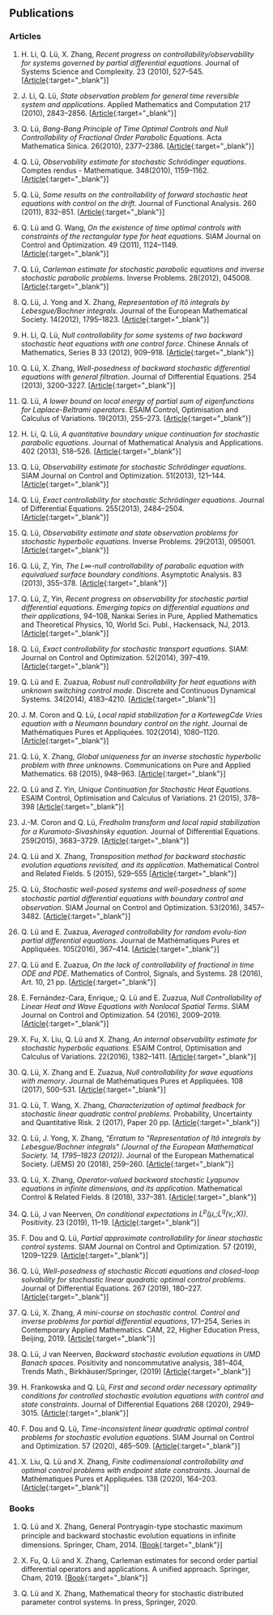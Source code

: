 ## Publications

### Articles

1. H. Li, Q. Lü, X. Zhang, *Recent progress on controllability/observability for systems governed by partial differential equations*. Journal of Systems Science and Complexity. 23 (2010), 527–545.  [[Article](https://doi.org/10.1007/s11424-010-0144-9){:target="_blank"}]

2. J. Li, Q. Lü, *State observation problem for general time reversible system and applications*. Applied Mathematics and Computation 217 (2010), 2843–2856.  [[Article](https://doi.org/10.1016/j.amc.2010.08.020){:target="_blank"}]

3. Q. Lü, *Bang-Bang Principle of Time Optimal Controls and Null Controllability of Fractional Order Parabolic Equations*. Acta Mathematica Sinica. 26(2010), 2377–2386. [[Article](https://doi.org/10.1007/s10114-010-9051-1){:target="_blank"}]

4. Q. Lü, *Observability estimate for stochastic Schrödinger equations*. Comptes rendus - Mathematique. 348(2010), 1159–1162. [[Article](https://doi.org/10.1016/j.crma.2010.10.016){:target="_blank"}]

5. Q. Lü, *Some results on the controllability of forward stochastic heat equations with control on the drift*. Journal of Functional Analysis. 260 (2011), 832–851. [[Article](https://doi.org/10.1016/j.jfa.2010.10.018){:target="_blank"}]

6. Q. Lü and G. Wang, *On the existence of time optimal controls with constraints of the rectangular type for heat equations*. SIAM Journal on Control and Optimization. 49 (2011), 1124–1149. [[Article](https://doi.org/10.1137/10081277X){:target="_blank"}]

7. Q. Lü, *Carleman estimate for stochastic parabolic equations and inverse stochastic parabolic problems*. Inverse Problems. 28(2012), 045008. [[Article](https://doi.org/10.1088/0266-5611/28/4/045008){:target="_blank"}]

8. Q. Lü, J. Yong and X. Zhang, *Representation of Itô integrals by Lebesgue/Bochner integrals*. Journal of the European Mathematical Society. 14(2012), 1795–1823. [[Article](https://doi.org/10.4171/JEMS/347){:target="_blank"}]

9. H. Li, Q. Lü, *Null controllability for some systems of two backward stochastic heat equations with one control force*. Chinese Annals of Mathematics, Series B 33 (2012), 909–918.  [[Article](https://doi.org/10.1007/s11401-012-0743-y){:target="_blank"}]

10. Q. Lü, X. Zhang, *Well-posedness of backward stochastic differential equations with general filtration*. Journal of Differential Equations. 254 (2013), 3200–3227.  [[Article](https://doi.org/10.1016/j.jde.2013.01.010){:target="_blank"}]

11. Q. Lü, *A lower bound on local energy of partial sum of eigenfunctions for Laplace-Beltrami operators*. ESAIM Control, Optimisation and Calculus of Variations. 19(2013), 255–273. [[Article](https://doi.org/10.1051/cocv/2012008){:target="_blank"}]

12. H. Li, Q. Lü, *A quantitative boundary unique continuation for stochastic parabolic equations*. Journal of Mathematical Analysis and Applications. 402 (2013), 518–526.  [[Article](https://doi.org/10.1016/j.jmaa.2013.01.038){:target="_blank"}]

13. Q. Lü, *Observability estimate for stochastic Schrödinger equations*. SIAM Journal on Control and Optimization. 51(2013), 121–144. [[Article](https://doi.org/10.1137/110830964){:target="_blank"}]

14. Q. Lü, *Exact controllability for stochastic Schrödinger equations*. Journal of Differential Equations. 255(2013), 2484–2504. [[Article](https://doi.org/10.1016/j.jde.2013.01.010){:target="_blank"}]

15. Q. Lü, *Observability estimate and state observation problems for stochastic hyperbolic equations*. Inverse Problems. 29(2013), 095001. [[Article](https://doi.org/10.1088/0266-5611/29/9/095011){:target="_blank"}]

16. Q. Lü,  Z, Yin, *The L∞-null controllability of parabolic equation with equivalued surface boundary conditions*. Asymptotic Analysis. 83 (2013), 355–378. [[Article](https://content.iospress.com/articles/asymptotic-analysis/asy1167){:target="_blank"}]

17. Q. Lü,  Z, Yin, *Recent progress on observability for stochastic partial differential equations. Emerging topics on differential equations and their applications*, 94–108, Nankai Series in Pure, Applied Mathematics and Theoretical Physics, 10, World Sci. Publ., Hackensack, NJ, 2013. [[Article](https://doi.org/10.1142/9789814449755_0008){:target="_blank"}]

18. Q. Lü, *Exact controllability for stochastic transport equations*. SIAM: Journal on Control and Optimization. 52(2014), 397–419. [[Article](https://doi.org/10.1137/130910373){:target="_blank"}]

19. Q. Lü and E. Zuazua, *Robust null controllability for heat equations with unknown switching control mode*. Discrete and Continuous Dynamical Systems. 34(2014), 4183–4210. [[Article](https://doi.org/10.3934/dcds.2014.34.4183){:target="_blank"}]

20. J. M. Coron and Q. Lü, *Local rapid stabilization for a KortewegCde Vries equation with a Neumann boundary control on the right*. Journal de Mathématiques Pures et Appliquées. 102(2014), 1080–1120. [[Article](https://doi.org/10.1016/j.matpur.2014.03.004){:target="_blank"}]

21. Q. Lü, X. Zhang, *Global uniqueness for an inverse stochastic hyperbolic problem with three unknowns*. Communications on Pure and Applied Mathematics. 68 (2015), 948–963. [[Article](https://doi.org/10.1002/cpa.21503){:target="_blank"}]

22. Q. Lü and Z. Yin, *Unique Continuation for Stochastic Heat Equations*. ESAIM Control, Optimisation and Calculus of Variations. 21 (2015), 378–398 [[Article](https://doi.org/10.1051/cocv/2014027){:target="_blank"}]

23. J.-M. Coron and Q. Lü, *Fredholm transform and local rapid stabilization for a Kuramoto-Sivashinsky equation*. Journal of Diﬀerential Equations. 259(2015), 3683–3729. [[Article](https://doi.org/10.1016/j.jde.2015.05.001){:target="_blank"}]

24. Q. Lü and X. Zhang, *Transposition method for backward stochastic evolution equations revisited, and its application*. Mathematical Control and Related Fields. 5 (2015), 529–555  [[Article](https://doi.org/10.3934/mcrf.2015.5.529){:target="_blank"}]

25. Q. Lü, *Stochastic well-posed systems and well-posedness of some stochastic partial diﬀerential equations with boundary control and observation*. SIAM Journal on Control and Optimization. 53(2016), 3457–3482.  [[Article](https://doi.org/10.1137/151002605){:target="_blank"}]

26. Q. Lü and E. Zuazua, *Averaged controllability for random evolu-tion partial differential equations*. Journal de Mathématiques Pures et Appliquées. 105(2016), 367–414.  [[Article](https://doi.org/10.1016/j.matpur.2015.11.004){:target="_blank"}]

27. Q. Lü and E. Zuazua, *On the lack of controllability of fractional in time ODE and PDE*. Mathematics of Control, Signals, and Systems. 28 (2016), Art. 10, 21 pp.  [[Article](https://doi.org/10.1007/s00498-016-0162-9){:target="_blank"}]

28. E. Fernández-Cara, Enrique,; Q. Lü and E. Zuazua, *Null Controllability of Linear Heat and Wave Equations with Nonlocal Spatial Terms*. SIAM Journal on Control and Optimization. 54 (2016), 2009–2019.  [[Article](https://doi.org/10.1137/15M1044291){:target="_blank"}]

29. X. Fu, X. Liu, Q. Lü and X. Zhang, *An internal observability estimate for stochastic hyperbolic equations*. ESAIM Control, Optimisation and Calculus of Variations. 22(2016), 1382–1411. [[Article](https://doi.org/10.1051/cocv/2016042){:target="_blank"}]

30. Q. Lü, X. Zhang and E. Zuazua, *Null controllability for wave equations with memory*. Journal de Mathématiques Pures et Appliquées. 108 (2017), 500–531.  [[Article](https://doi.org/10.1016/j.matpur.2017.05.001){:target="_blank"}]


31. Q. Lü,  T. Wang, X. Zhang, *Characterization of optimal feedback for stochastic linear quadratic control problems*. Probability, Uncertainty and Quantitative Risk. 2 (2017), Paper 20 pp.  [[Article](https://doi.org/10.1186/s41546-017-0022-7){:target="_blank"}]

32. Q. Lü,  J. Yong, X. Zhang, *"Erratum to "Representation of Itô integrals by Lebesgue/Bochner integrals" (Journal of the European Mathematical Society. 14, 1795–1823 (2012))*. Journal of the European Mathematical Society. (JEMS) 20 (2018), 259–260. [[Article](https://doi.org/10.4171/JEMS/765){:target="_blank"}]

33. Q. Lü, X. Zhang, *Operator-valued backward stochastic Lyapunov equations in infinite dimensions, and its application*. Mathematical Control & Related Fields. 8 (2018), 337–381.  [[Article](https://doi.org/10.3934/mcrf.2018014){:target="_blank"}]

34. Q. Lü,  J van Neerven, *On conditional expectations in $L^p(\mu,;L^q(\nu,;X))$*. Positivity. 23 (2019), 11–19.   [[Article](https://doi.org/10.1007/s11117-018-0589-y){:target="_blank"}]

35. F. Dou and Q. Lü, *Partial approximate controllability for linear stochastic control systems*. SIAM Journal on Control and Optimization. 57 (2019), 1209–1229.  [[Article](https://doi.org/10.1137/18M1164640){:target="_blank"}]

36. Q. Lü, *Well-posedness of stochastic Riccati equations and closed-loop solvability for stochastic linear quadratic optimal control problems*. Journal of Differential Equations. 267 (2019), 180–227.  [[Article](https://doi.org/10.1016/j.jde.2019.01.008){:target="_blank"}]

37.  Q. Lü, X. Zhang, *A mini-course on stochastic control. Control and inverse problems for partial differential equations*, 171–254, Series in Contemporary Applied Mathematics. CAM, 22, Higher Education Press, Beijing, 2019.  [[Article](https://www.worldscientific.com/series/cam-bs){:target="_blank"}]

38.  Q. Lü,  J van Neerven, *Backward stochastic evolution equations in UMD Banach spaces*. Positivity and noncommutative analysis, 381–404, Trends Math., Birkhäuser/Springer,  (2019)  [[Article](https://doi.org/10.1007/978-3-030-10850-2_21){:target="_blank"}]

39. H. Frankowska and Q. Lü, *First and second order necessary optimality conditions for controlled stochastic evolution equations with control and state constraints*. Journal of Differential Equations 268 (2020), 2949–3015.  [[Article](https://doi.org/10.1016/j.jde.2019.09.045){:target="_blank"}]

40. F. Dou and Q. Lü, *Time-inconsistent linear quadratic optimal control problems for stochastic evolution equations*. SIAM Journal on Control and Optimization. 57 (2020), 485–509.  [[Article](https://doi.org/10.1137/19M1250339){:target="_blank"}]

41. X. Liu, Q. Lü and X. Zhang, *Finite codimensional controllability and optimal control problems with endpoint state constraints*. Journal de Mathématiques Pures et Appliquées. 138 (2020), 164–203.  [[Article](https://doi.org/10.1016/j.matpur.2020.03.004){:target="_blank"}]


### Books

1. Q. Lü and X. Zhang, General Pontryagin-type stochastic maximum principle and backward stochastic evolution equations in inﬁnite dimensions. Springer, Cham, 2014. [[Book](https://doi.org/10.1007/978-3-319-06632-5){:target="_blank"}]

2. X. Fu, Q. Lü and X. Zhang, Carleman estimates for second order partial differential operators and applications. A unified approach. Springer, Cham, 2019.  [[Book](https://doi.org/10.1007/978-3-030-29530-1){:target="_blank"}]

3. Q. Lü and X. Zhang, Mathematical theory for stochastic distributed parameter control systems. In press, Springer, 2020.

